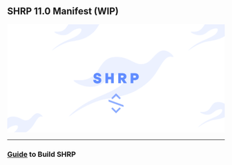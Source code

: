 ## SHRP 11.0 Manifest (WIP)
![SHRP](banner.png)

---------------


### [Guide](https://shrp.github.io/#/guide) to Build SHRP
